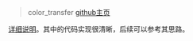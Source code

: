 > color_transfer [github主页](https://github.com/jrosebr1/color_transfer)

[详细说明](https://www.pyimagesearch.com/2014/06/30/super-fast-color-transfer-images/)。其中的代码实现很清晰，后续可以参考其思路。